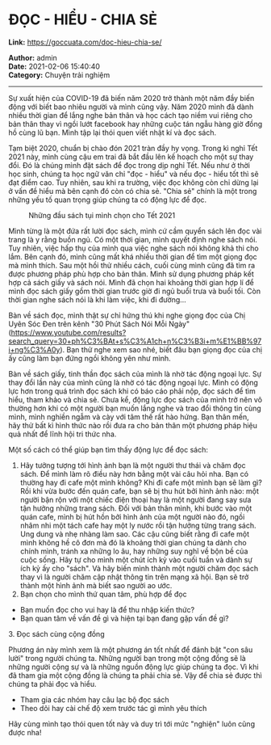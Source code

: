 # ĐỌC - HIỂU - CHIA SẺ

**Link:** https://goccuata.com/doc-hieu-chia-se/

**Author:** admin  
**Date:** 2021-02-06 15:40:40  
**Category:** Chuyện trải nghiệm

---

<!-- wp:paragraph {"align":"left"} -->
<p class="has-text-align-left">Sự xuất hiện của COVID-19 đã biến năm 2020 trở thành một năm đầy biến động với biết bao nhiêu người và mình cũng vậy. Năm 2020 mình đã dành nhiều thời gian để lắng nghe bản thân và học cách tạo niềm vui riêng cho bản thân thay vì ngồi lướt facebook hay những cuộc tán ngẫu hàng giờ đồng hồ cùng lũ bạn. Mình tập lại thói quen viết nhật kí và đọc sách. </p>
<!-- /wp:paragraph -->

<!-- wp:paragraph {"align":"left"} -->
<p class="has-text-align-left">Tạm biệt 2020, chuẩn bị chào đón 2021 tràn đầy hy vọng. Trong kì nghỉ Tết 2021 này, mình cùng cậu em trai đã bắt đầu lên kế hoạch cho một sự thay đổi. Đó là chúng mình đặt sách để đọc trong dịp nghỉ Tết. Nếu như ở thời học sinh, chúng ta học ngữ văn chỉ "đọc - hiểu" và nếu đọc - hiểu tốt thì sẽ đạt điểm cao. Tuy nhiên, sau khi ra trường, việc đọc không còn chỉ dừng lại ở vấn đề hiểu mà bên cạnh đó còn có chia sẻ. "Chia sẻ" chính là một trong những yếu tố quan trọng giúp chúng ta có động lực để đọc. </p>
<!-- /wp:paragraph -->

<!-- wp:image {"align":"center","id":107,"sizeSlug":"large","linkDestination":"none"} -->
<figure class="wp-block-image aligncenter size-large"><img src="http://goccuata.com/wp-content/uploads/2021/02/Books-in-a-Shelf-Life-Quotes.png" alt="" class="wp-image-107"/><figcaption>Những đầu sách tụi mình chọn cho Tết 2021</figcaption></figure>
<!-- /wp:image -->

<!-- wp:paragraph -->
<p>Mình từng là một đứa rất lười đọc sách, mình cứ cầm quyển sách lên đọc vài trang là y rằng buồn ngủ. Có một thời gian, mình quyết định nghe sách nói. Tuy nhiên, việc hấp thụ của mình qua việc nghe sách nói không khả thi cho lắm. Bên cạnh đó, mình cũng mất khá nhiều thời gian để tìm một giọng đọc mà mình thích. Sau một hồi thử nhiều cách, cuối cùng mình cũng đã tìm ra được phương pháp phù hợp cho bản thân. Mình sử dụng phương pháp kết hợp cả sách giấy và sách nói. Mình đã chọn hai khoảng thời gian hợp lí để mình đọc sách giấy gồm thời gian trước giờ đi ngủ buổi trưa và buổi tối. Còn thời gian nghe sách nói là khi làm việc, khi đi đường...</p>
<!-- /wp:paragraph -->

<!-- wp:paragraph -->
<p>Bàn về sách đọc, mình thật sự chỉ hứng thú khi nghe giọng đọc của Chị Uyên Sóc Đen trên kênh "30 Phút Sách Nói Mỗi Ngày" (<a href="https://www.youtube.com/results?search_query=30+ph%C3%BAt+s%C3%A1ch+n%C3%B3i+m%E1%BB%97i+ng%C3%A0y">https://www.youtube.com/results?search_query=30+ph%C3%BAt+s%C3%A1ch+n%C3%B3i+m%E1%BB%97i+ng%C3%A0y</a>). Bạn thử nghe xem sao nhé, biết đâu bạn giọng đọc của chị ấy cũng làm bạn đứng ngồi không yên như mình.</p>
<!-- /wp:paragraph -->

<!-- wp:paragraph -->
<p>Bàn về sách giấy, tinh thần đọc sách của mình là nhờ tác động ngoại lực. Sự thay đổi lần này của mình cũng là nhờ có tác động ngoại lực. Mình có động lực hơn trong quá trình đọc sách khi có báo cáo phải nộp, đọc sách để tìm hiểu, tham khảo và chia sẻ. Chưa kể, động lực đọc sách của mình trở nên vô thường hơn khi có một người bạn muốn lắng nghe và trao đổi thông tin cùng mình, mình nghiền ngẫm và cày với tâm thế rất hào hứng. Bạn thân mến, hãy thử bất kì hình thức nào rồi đưa ra cho bản thân một phương pháp hiệu quả nhất để lĩnh hội tri thức nha. </p>
<!-- /wp:paragraph -->

<!-- wp:paragraph -->
<p>Một số cách có thể giúp bạn tìm thấy động lực để đọc sách:</p>
<!-- /wp:paragraph -->

<!-- wp:list {"ordered":true} -->
<ol><li>Hãy tưởng tượng tới hình ảnh bạn là một người thư thái và chăm đọc sách. Để mình làm rõ điều này hơn bằng một  vài câu hỏi nha. Bạn có thường hay đi cafe một mình không? Khi đi cafe một mình bạn sẽ làm gì? Rồi khi vừa bước đến quán cafe, bạn sẽ bị thu hút bởi hình ảnh nào: một người bận rộn với một chiếc điện thoại hay là một người đang say sưa tận hưởng những trang sách. Đối với bản thân mình, khi bước vào một quán cafe, mình bị hút hồn bởi hình ảnh của một người nào đó, ngồi nhâm nhi một tách cafe hay một ly nước rồi tận hưởng từng trang sách. Ung dung và nhẹ nhàng làm sao. Các cậu cũng biết rằng đi cafe một mình không hề cô đơn mà đó là khoảng thời gian chúng ta dành cho chính mình, tránh xa những lo âu, hay những suy nghĩ về bộn bề của cuộc sống. Hãy tự cho mình một chút ích kỷ vào cuối tuần và dành sự ích kỷ ấy cho "sách". Và hãy biến mình thành một người chăm đọc sách thay vì là người chăm cập nhật thông tin trên mạng xã hội. Bạn sẽ trở thành một hình ảnh mà biết sao người ao ước.</li><li>Bạn chọn cho mình thứ quan tâm, phù hợp để đọc</li></ol>
<!-- /wp:list -->

<!-- wp:list -->
<ul><li>Bạn muốn đọc cho vui hay là để thu nhập kiến thức?</li><li>Bạn quan tâm về vấn đề gì và hiện tại bạn đang gặp vấn đề gì?</li></ul>
<!-- /wp:list -->

<!-- wp:paragraph -->
<p>3. Đọc sách cùng cộng đồng</p>
<!-- /wp:paragraph -->

<!-- wp:paragraph -->
<p>Phương án này mình xem là một phương án tốt nhất để đánh bật "con sâu lười" trong người chúng ta. Những người bạn trong một cộng đồng sẽ là những người cộng sự và là những nguồn động lực giúp chúng ta đọc. Vì khi đã tham gia một cộng đồng là chúng ta phải chia sẻ. Vậy để chia sẻ được thì chúng ta phải đọc và hiểu.</p>
<!-- /wp:paragraph -->

<!-- wp:list -->
<ul><li>Tham gia các nhóm hay câu lạc bộ đọc sách</li><li>Theo dõi hay cài chế độ xem trước tác gì mình yêu thích</li></ul>
<!-- /wp:list -->

<!-- wp:paragraph -->
<p>Hãy cùng mình tạo thói quen tốt này và duy trì tới mức "nghiện" luôn cũng được nha!</p>
<!-- /wp:paragraph -->